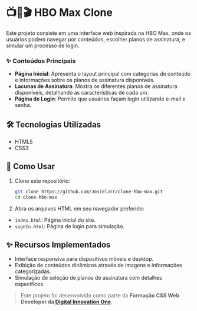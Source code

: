 # 📺🍿🎬 HBO Max Clone

Este projeto consiste em uma interface web inspirada na HBO Max, onde os usuários podem navegar por conteúdos, escolher planos de assinatura, e simular um processo de login.

### ✨ Conteúdos Principais
- **Página Inicial**: Apresenta o layout principal com categorias de conteúdo e informações sobre os planos de assinatura disponíveis.
- **Lacunas de Assinatura**: Mostra os diferentes planos de assinatura disponíveis, detalhando as características de cada um.
- **Página de Login**: Permite que usuários façam login utilizando e-mail e senha.

## 🛠️ Tecnologias Utilizadas
- HTML5
- CSS3

## 🚀 Como Usar
1. Clone este repositório:
   ```bash
   git clone https://github.com/JosielJrr/clone-hbo-max.git
   cd clone-hbo-max
   ```
2. Abra os arquivos HTML em seu navegador preferido:
- `index.html`: Página inicial do site.
- `signIn.html`: Página de login para simulação.

## ✨ Recursos Implementados
- Interface responsiva para dispositivos móveis e desktop.
- Exibição de conteúdos dinâmicos através de imagens e informações categorizadas.
- Simulação de seleção de planos de assinatura com detalhes específicos.

> Este projeto foi desenvolvido como parte da **Formação CSS Web Developer da [Digital Innovation One](https://www.dio.me/)**.
